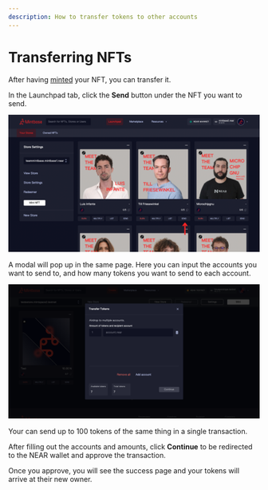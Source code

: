 ```yaml
---
description: How to transfer tokens to other accounts
---
```


# Transferring NFTs

After having [minted](minting-nfts.md) your NFT, you can transfer it.

In the Launchpad tab, click the **Send** button under the NFT you want to send.

![](<../../.gitbook/assets/Untitled design (15).png>)

A modal will pop up in the same page. Here you can input the accounts you want to send to, and how many tokens you want to send to each account.

![Transfer Tokens Modal](<../../.gitbook/assets/Screenshot 2022-04-20 at 18.45.32.png>)

Your can send up to 100 tokens of the same thing in a single transaction.

After filling out the accounts and amounts, click **Continue** to be redirected to the NEAR wallet and approve the transaction.

Once you approve, you will see the success page and your tokens will arrive at their new owner.
